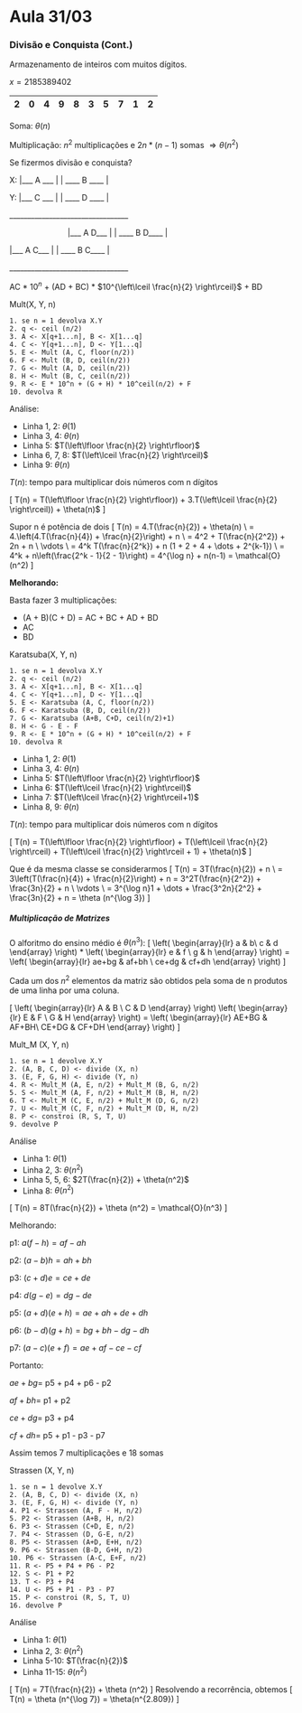 # Aula 31/03

### Divisão e Conquista (Cont.)

Armazenamento de inteiros com muitos dígitos.

$x = 2185389402$

2 | 0 | 4 | 9 | 8 | 3 | 5 | 7 | 1 | 2
-|-|-|-|-|-|-|-|-|-

Soma: $\theta(n)$

Multiplicação: $n^2$ multiplicações e $2n*(n-1)$ somas $\Rightarrow \theta(n^2)$

Se fizermos divisão e conquista?

X: |___ A ___ | | ____ B ____ |

Y: |___ C ___ | | ____ D ____ |

$\text{_________________________________}$

$\quad\quad\quad\quad\quad\quad$ |___ A D___ | | ____ B D____ |

|___ A C___ | | ____ B C____ |
$\quad\quad\quad\quad\quad\quad$

$\text{_________________________________}$

AC * $10^n$ + (AD + BC) * $10^{\left\lceil \frac{n}{2} \right\rceil}$ + BD

Mult(X, Y, n)
```
1. se n = 1 devolva X.Y
2. q <- ceil (n/2)
3. A <- X[q+1...n], B <- X[1...q]
4. C <- Y[q+1...n], D <- Y[1...q]
5. E <- Mult (A, C, floor(n/2))
6. F <- Mult (B, D, ceil(n/2))
7. G <- Mult (A, D, ceil(n/2))
8. H <- Mult (B, C, ceil(n/2))
9. R <- E * 10^n + (G + H) * 10^ceil(n/2) + F
10. devolva R
```

Análise:

* Linha 1, 2: $\theta(1)$
* Linha 3, 4: $\theta(n)$
* Linha 5: $T(\left\lfloor \frac{n}{2} \right\rfloor)$
* Linha 6, 7, 8: $T(\left\lceil \frac{n}{2} \right\rceil)$
* Linha 9: $\theta(n)$

$T(n)$: tempo para multiplicar dois números com n dígitos

\[
    T(n) = T(\left\lfloor \frac{n}{2} \right\rfloor)) + 3.T(\left\lceil \frac{n}{2} \right\rceil)) + \theta(n)$
\]

Supor n é potência de dois
\[
    T(n) = 4.T(\frac{n}{2}) + \theta(n) \\
    = 4.\left(4.T(\frac{n}{4}) + \frac{n}{2}\right) + n \\
    = 4^2 + T(\frac{n}{2^2}) + 2n + n \\
    \vdots \\
     = 4^k T(\frac{n}{2^k}) + n (1 + 2 + 4 + \dots + 2^{k-1}) \\
     = 4^k + n\left(\frac{2^k - 1}{2 - 1}\right) =  4^{\log n} + n(n-1) = \mathcal{O}(n^2)
\]

**Melhorando:**

Basta fazer 3 multiplicações:

* (A + B)(C + D) = AC + BC + AD + BD
* AC
* BD

Karatsuba(X, Y, n)
```
1. se n = 1 devolva X.Y
2. q <- ceil (n/2)
3. A <- X[q+1...n], B <- X[1...q]
4. C <- Y[q+1...n], D <- Y[1...q]
5. E <- Karatsuba (A, C, floor(n/2))
6. F <- Karatsuba (B, D, ceil(n/2))
7. G <- Karatsuba (A+B, C+D, ceil(n/2)+1)
8. H <- G - E - F
9. R <- E * 10^n + (G + H) * 10^ceil(n/2) + F
10. devolva R
```

* Linha 1, 2: $\theta(1)$
* Linha 3, 4: $\theta(n)$
* Linha 5: $T(\left\lfloor \frac{n}{2} \right\rfloor)$
* Linha 6: $T(\left\lceil \frac{n}{2} \right\rceil)$
* Linha 7: $T(\left\lceil \frac{n}{2} \right\rceil+1)$
* Linha 8, 9: $\theta(n)$


$T(n)$: tempo para multiplicar dois números com n dígitos

\[
    T(n) = T(\left\lfloor \frac{n}{2} \right\rfloor) + T(\left\lceil \frac{n}{2} \right\rceil) + T(\left\lceil \frac{n}{2} \right\rceil + 1) + \theta(n)$
\]

Que é da mesma classe se considerarmos
\[
    T(n) = 3T(\frac{n}{2}) + n \\
    = 3\left(T(\frac{n}{4}) + \frac{n}{2}\right) + n = 3^2T(\frac{n}{2^2}) + \frac{3n}{2} + n \\
    \vdots \\
    = 3^{\log n}1 + \dots + \frac{3^2n}{2^2} + \frac{3n}{2} + n = \theta (n^{\log 3})
\]

##### Multiplicação de Matrizes

O alforitmo do ensino médio é $\theta (n^3)$:
\[
    \left(
    \begin{array}{lr}
        a & b\\
        c & d
    \end{array}
    \right)
    *
    \left(
    \begin{array}{lr}
        e & f \\
        g & h
    \end{array}
    \right)
    =
    \left(
    \begin{array}{lr}
        ae+bg & af+bh \\
        ce+dg & cf+dh
    \end{array}
    \right)
\]

Cada um dos $n^2$ elementos da matriz são obtidos pela soma de n produtos de uma linha por uma coluna.

\[
\left(
\begin{array}{lr}
    A & B \\
    C & D
\end{array}
\right)
\left(
\begin{array}{lr}
    E & F \\
    G & H
\end{array}
\right)
    =
    \left(
    \begin{array}{lr}
        AE+BG & AF+BH\\
        CE+DG & CF+DH
    \end{array}
    \right)
\]

Mult_M (X, Y, n)
```
1. se n = 1 devolve X.Y
2. (A, B, C, D) <- divide (X, n)
3. (E, F, G, H) <- divide (Y, n)
4. R <- Mult_M (A, E, n/2) + Mult_M (B, G, n/2)
5. S <- Mult_M (A, F, n/2) + Mult_M (B, H, n/2)
6. T <- Mult_M (C, E, n/2) + Mult_M (D, G, n/2)
7. U <- Mult_M (C, F, n/2) + Mult_M (D, H, n/2)
8. P <- constroi (R, S, T, U)
9. devolve P
```

Análise

* Linha 1: $\theta(1)$
* Linha 2, 3: $\theta(n^2)$
* Linha 5, 5, 6: $2T(\frac{n}{2}) + \theta(n^2)$
* Linha 8: $\theta(n^2)$

\[
    T(n) = 8T(\frac{n}{2}) + \theta (n^2) = \mathcal{O}(n^3)
\]

Melhorando:

p1: $a (f - h) = af - ah$

p2: $(a -b)h = ah + bh$

p3: $(c+d)e  = ce + de$

p4: $d(g-e) = dg - de$

p5: $(a+d)(e+h) = ae + ah + de + dh$

p6: $(b-d)(g+h) = bg+bh-dg-dh$

p7: $(a-c)(e + f) = ae + af -ce -cf$

Portanto:

$ae + bg=$ p5 + p4 + p6 - p2

$af + bh=$ p1 + p2

$ce+dg=$ p3 + p4

$cf + dh=$ p5 + p1 - p3 - p7

Assim temos 7 multiplicações e 18 somas

Strassen (X, Y, n)
```
1. se n = 1 devolve X.Y
2. (A, B, C, D) <- divide (X, n)
3. (E, F, G, H) <- divide (Y, n)
4. P1 <- Strassen (A, F - H, n/2)
5. P2 <- Strassen (A+B, H, n/2)
6. P3 <- Strassen (C+D, E, n/2)
7. P4 <- Strassen (D, G-E, n/2)
8. P5 <- Strassen (A+D, E+H, n/2)
9. P6 <- Strassen (B-D, G+H, n/2)
10. P6 <- Strassen (A-C, E+F, n/2)
11. R <- P5 + P4 + P6 - P2
12. S <- P1 + P2
13. T <- P3 + P4
14. U <- P5 + P1 - P3 - P7
15. P <- constroi (R, S, T, U)
16. devolve P
```

Análise

* Linha 1: $\theta(1)$
* Linha 2, 3: $\theta(n^2)$
* Linha 5-10: $T(\frac{n}{2})$
* Linha 11-15: $\theta(n^2)$

\[
    T(n) = 7T(\frac{n}{2}) + \theta (n^2)
\]
Resolvendo a recorrência, obtemos
\[
    T(n) = \theta (n^{\log 7}) = \theta(n^{2.809})
\]
